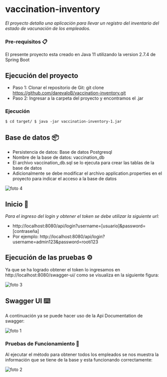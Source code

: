 # vaccination-inventory
_El proyecto detalla una aplicación para llevar un registro del inventario del estado de vacunación de los empleados._

### Pre-requisitos 📋
El presente proyecto esta creado en Java 11 utilizando la version 2.7.4 de Spring Boot

## Ejecución del proyecto
* Paso 1: Clonar el repositorio de Git: git clone https://github.com/darevaloB/vaccination-inventory.git
* Paso 2: Ingresar a la carpeta del proyecto y encontramos el .jar

### Ejecución
```
$ cd target/ $ java -jar vaccination-inventory-1.jar
```
## Base de datos 📦
* Persistencia de datos: Base de datos Postgresql
* Nombre de la base de datos: vaccination_db
* El archivo vaccination_db.sql se lo ejecuta para crear las tablas de la base de datos
* Adicionalmente se debe modificar el archivo application.properties en el proyecto para indicar el acceso a la base de datos

![foto 4](https://user-images.githubusercontent.com/43796299/205544805-ba830658-31b1-4c9a-aac3-16642d21b42a.PNG)


## Inicio 🚀
_Para el ingreso del login y obtener el token se debe utilizar la siguiente url:_

* http://localhost:8080/api/login?username=[usuario]&password=[contraseña]
* Por ejemplo: http://localhost:8080/api/login?username=admin123&password=rooti123

## Ejecución de las pruebas ⚙️
Ya que se ha logrado obtener el token lo ingresamos en http://localhost:8080/swagger-ui/ como se visualiza en la siguiente figura:

![foto 3](https://user-images.githubusercontent.com/43796299/205544050-49e05589-8f5b-4e4a-b502-b4ff8dc6ac8c.PNG)


## Swagger UI ⌨️
A continuación ya se puede hacer uso de la Api Documentation de swagger:

![foto 1](https://user-images.githubusercontent.com/43796299/205543832-2557ee93-0030-4ccf-a356-c5f7c33ad53f.PNG)


### Pruebas de Funcionamiento  📄
Al ejecutar el método para obtener todos los empleados se nos muestra la información que se tiene de la base y esta funcionando correctamente:

![foto 2](https://user-images.githubusercontent.com/43796299/205543779-89eef2f4-00db-42b0-a29e-7195c448a6d7.PNG)



